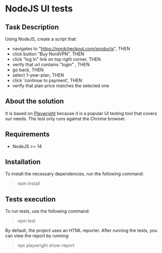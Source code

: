 # NodeJS UI tests

## Task Description

Using NodeJS, create a script that: 

- navigates to "https://nordcheckout.com/products", THEN
- click button "Buy NordVPN", THEN
- click "log In" link on top right corner, THEN
- verify that url contains "login" , THEN
- go back, THEN
- select 1-year-plan, THEN
- click 'continue to payment', THEN
- verify that plan price matches the selected one

## About the solution
It is based on [Playwright](https://playwright.dev/) because it is a popular UI testing tool that covers our needs. The test only runs against the Chrome browser.

## Requirements

- NodeJS >= 14

## Installation

To install the necessary dependencies, run the following command:

> npm install

## Tests execution

To run tests, use the following command:

> npm test

By default, the project uses an HTML reporter. After running the tests, you can view the report by running:

> npx playwright show-report